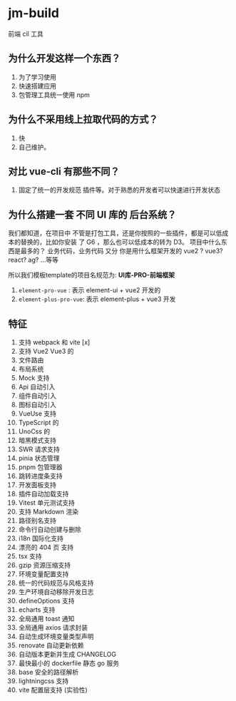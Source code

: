 # jm-build

前端 cil 工具

## 为什么开发这样一个东西？

1. 为了学习使用
2. 快速搭建应用
3. 包管理工具统一使用 npm

## 为什么不采用线上拉取代码的方式？

1. 快
2. 自己维护。

## 对比 vue-cli 有那些不同？

1. 固定了统一的开发规范 插件等。对于熟悉的开发者可以快速进行开发状态


## 为什么搭建一套 不同 UI 库的 后台系统？

我们都知道，在项目中  不管是打包工具，还是你按照的一些插件，都是可以低成本的替换的，比如你安装 了 G6 ，那么也可以低成本的转为 D3。
项目中什么东西是最多的？ 业务代码，业务代码 又分 你是用什么框架开发的 vue2 ? vue3? react?  ag? ...等等

所以我们模板template的项目名规范为: **UI库-PRO-前端框架**

1. `element-pro-vue` : 表示 element-ui + vue2 开发的
2. `element-plus-pro-vue`: 表示 element-plus + vue3 开发

## 特征

1. 支持 webpack 和 vite [x]
2. 支持 Vue2 Vue3 的
3. 文件路由
4. 布局系统
5. Mock 支持
6. Api 自动引入
7. 组件自动引入
8. 图标自动引入
9. VueUse 支持
10. TypeScript 的
11. UnoCss 的
12. 暗黑模式支持
13. SWR 请求支持
14. pinia 状态管理
15. pnpm 包管理器
16. 跳转进度条支持
17. 开发面板支持
18. 插件自动加载支持
19. Vitest 单元测试支持
20. 支持 Markdown 渲染
21. 路径别名支持
22. 命令行自动创建与删除
23. i18n 国际化支持
24. 漂亮的 404 页 支持
25. tsx 支持
26. gzip 资源压缩支持
27. 环境变量配置支持
28. 统一的代码规范与风格支持
29. 生产环境自动移除开发日志
30. defineOptions 支持
31. echarts 支持
32. 全局通用 toast 通知
33. 全局通用 axios 请求封装
34. 自动生成环境变量类型声明
35. renovate 自动更新依赖
36. 自动版本更新并生成 CHANGELOG
37. 最快最小的 dockerfile 静态 go 服务
38. base 安全的路径解析
39. lightningcss 支持
40. vite 配置层支持 (实验性)